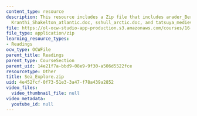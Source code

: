 ```yaml
---
content_type: resource
description: This resource includes a Zip file that includes arader_Bering.doc, cht_swordfishing.doc,
  Kranthi_Shakelton_atlantic.doc, sshull_arctic.doc, and tatsuya_medieval_sea.doc.
file: https://ol-ocw-studio-app-production.s3.amazonaws.com/courses/16-423j-aerospace-biomedical-and-life-support-engineering-spring-2006/4e452fcf0f7351e33a47f78a439a2852_Sea_Explore.zip
file_type: application/zip
learning_resource_types:
- Readings
ocw_type: OCWFile
parent_title: Readings
parent_type: CourseSection
parent_uid: 14e21f7a-bbd9-08e9-9f30-a506d5522fce
resourcetype: Other
title: Sea_Explore.zip
uid: 4e452fcf-0f73-51e3-3a47-f78a439a2852
video_files:
  video_thumbnail_file: null
video_metadata:
  youtube_id: null
---
```

